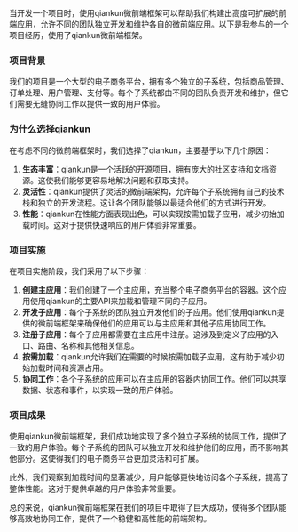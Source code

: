 当开发一个项目时，使用qiankun微前端框架可以帮助我们构建出高度可扩展的前端应用，允许不同的团队独立开发和维护各自的微前端应用。以下是我参与的一个项目经历，使用了qiankun微前端框架。

### 项目背景

我们的项目是一个大型的电子商务平台，拥有多个独立的子系统，包括商品管理、订单处理、用户管理、支付等。每个子系统都由不同的团队负责开发和维护，但它们需要无缝协同工作以提供一致的用户体验。

### 为什么选择qiankun

在考虑不同的微前端框架时，我们选择了qiankun，主要基于以下几个原因：

1. **生态丰富**：qiankun是一个活跃的开源项目，拥有庞大的社区支持和文档资源。这使我们能够更容易地解决问题和获取支持。
2. **灵活性**：qiankun提供了灵活的微前端架构，允许每个子系统拥有自己的技术栈和独立的开发流程。这让各个团队能够以最适合他们的方式进行开发。
3. **性能**：qiankun在性能方面表现出色，可以实现按需加载子应用，减少初始加载时间。这对于提供快速响应的用户体验非常重要。

### 项目实施

在项目实施阶段，我们采用了以下步骤：

1. **创建主应用**：我们创建了一个主应用，充当整个电子商务平台的容器。这个应用使用qiankun的主要API来加载和管理不同的子应用。
2. **开发子应用**：每个子系统的团队独立开发他们的子应用。他们使用qiankun提供的微前端框架来确保他们的应用可以与主应用和其他子应用协同工作。
3. **注册子应用**：每个子应用都需要在主应用中注册。这涉及到定义子应用的入口、路由、名称和其他相关信息。
4. **按需加载**：qiankun允许我们在需要的时候按需加载子应用，这有助于减少初始加载时间和资源占用。
5. **协同工作**：各个子系统的应用可以在主应用的容器内协同工作。他们可以共享数据、状态和事件，以实现一致的用户体验。

### 项目成果

使用qiankun微前端框架，我们成功地实现了多个独立子系统的协同工作，提供了一致的用户体验。每个子系统的团队可以独立开发和维护他们的应用，而不影响其他部分。这使得我们的电子商务平台更加灵活和可扩展。

此外，我们观察到加载时间的显著减少，用户能够更快地访问各个子系统，提高了整体性能。这对于提供卓越的用户体验非常重要。

总的来说，qiankun微前端框架在我们的项目中取得了巨大成功，使得多个团队能够高效地协同工作，提供了一个稳健和高性能的前端架构。